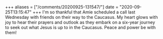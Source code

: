 +++
aliases = ["/comments/20200925-131547/"]
date = "2020-09-25T13:15:47"
+++
I'm so thankful that Amie scheduled a call last Wednesday with friends on their way to the Caucasus. My heart glows with joy to hear their prayers and outlook as they embark on a six-year journey to seek out what Jesus is up to in the Caucasus. Peace and power be with them!

